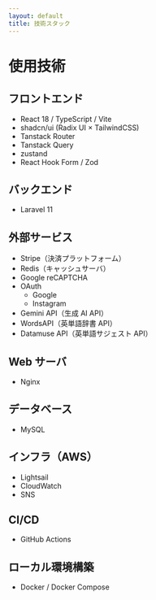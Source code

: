 ```yaml
---
layout: default
title: 技術スタック
---
```


# 使用技術

## フロントエンド

- React 18 / TypeScript / Vite
- shadcn/ui (Radix UI × TailwindCSS)
- Tanstack Router
- Tanstack Query
- zustand
- React Hook Form / Zod

## バックエンド

- Laravel 11

## 外部サービス

- Stripe（決済プラットフォーム）
- Redis（キャッシュサーバ）
- Google reCAPTCHA
- OAuth
  - Google
  - Instagram
- Gemini API（生成 AI API）
- WordsAPI（英単語辞書 API）
- Datamuse API（英単語サジェスト API）

## Web サーバ

- Nginx

## データベース

- MySQL

## インフラ（AWS）

- Lightsail
- CloudWatch
- SNS

## CI/CD

- GitHub Actions

## ローカル環境構築

- Docker / Docker Compose
